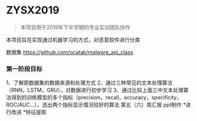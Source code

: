 # ZYSX2019

> 本项目用于2019年下半学期的专业实训团队协作

本项目旨在实现通过机器学习的方式，对恶意软件进行分类

数据集 https://github.com/ocatak/malware_api_class

### 第一阶段目标
1、了解原数据集的数据来源和处理方式
2、通过三种常见的文本处理算法（RNN，LSTM，GRU），对数据进行初步学习
3、通过比较上面三中文本处理算法得到的训练模型的多个指标（precision，recall，accuracy，specificity，ROC/AUC...），选出两个指标显示情况较好的算法
第五（六）周汇报 ppt制作
*进行改进
*特征提取
